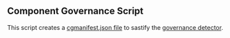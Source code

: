 ## Component Governance Script

This script creates a [cgmanifest.json file](https://docs.opensource.microsoft.com/tools/cg/cgmanifest.html) to sastify the [governance detector](https://docs.opensource.microsoft.com/tools/cg/index.html#registering-oss-when-theres-not-a-cg-detector).